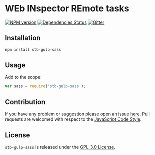 WEb INspector REmote tasks
==========================

[![NPM version](https://img.shields.io/npm/v/stb-gulp-sass.svg?style=flat-square)](https://www.npmjs.com/package/stb-gulp-sass)
[![Dependencies Status](https://img.shields.io/david/stbsdk/gulp-sass.svg?style=flat-square)](https://david-dm.org/stbsdk/gulp-sass)
[![Gitter](https://img.shields.io/badge/gitter-join%20chat-blue.svg?style=flat-square)](https://gitter.im/DarkPark/stbsdk)


## Installation ##

```bash
npm install stb-gulp-sass
```


## Usage ##

Add to the scope:

```js
var sass = require('stb-gulp-sass');
```


## Contribution ##

If you have any problem or suggestion please open an issue [here](https://github.com/stbsdk/gulp-sass/issues).
Pull requests are welcomed with respect to the [JavaScript Code Style](https://github.com/DarkPark/jscs).


## License ##

`stb-gulp-sass` is released under the [GPL-3.0 License](http://opensource.org/licenses/GPL-3.0).
